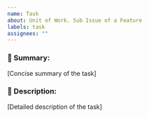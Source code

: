 ```yaml
---
name: Task
about: Unit of Work. Sub Issue of a Feature
labels: task
assignees: ""
---
```


### 🚀 Summary:

[Concise summary of the task]

### 📜 Description:

[Detailed description of the task]
